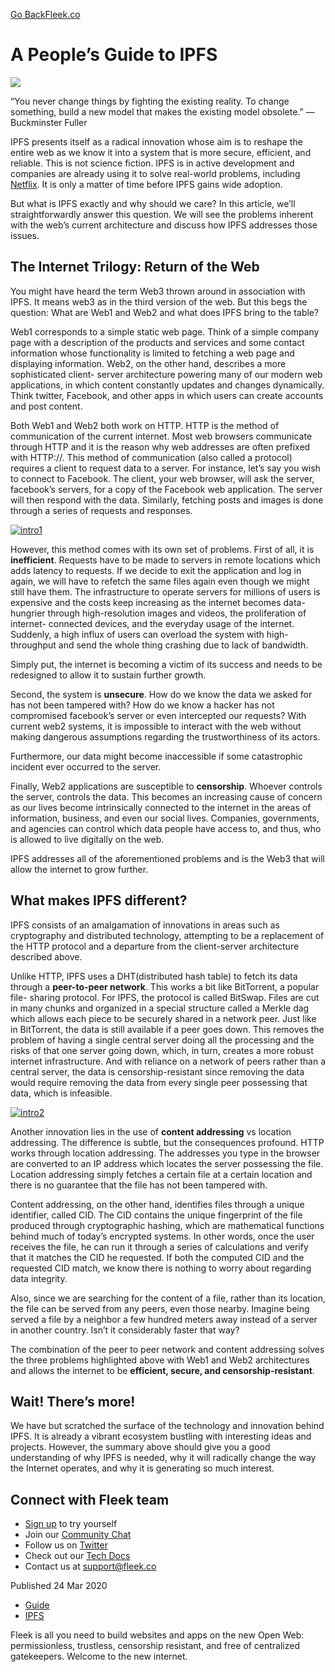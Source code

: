 [Go Back](../../)[Fleek.co](https://Fleek.co)

# A People’s Guide to IPFS

![](https://fleek-team-bucket.storage.fleek.co/thumbnails-blog/IPFS.png)

“You never change things by fighting the existing reality. To change
something, build a new model that makes the existing model obsolete.” ―
Buckminster Fuller

IPFS presents itself as a radical innovation whose aim is to reshape the
entire web as we know it into a system that is more secure, efficient, and
reliable. This is not science fiction. IPFS is in active development and
companies are already using it to solve real-world problems, including
[Netflix](https://www.youtube.com/watch?v=wNfk05D887M). It is only a matter of
time before IPFS gains wide adoption.

But what is IPFS exactly and why should we care? In this article, we’ll
straightforwardly answer this question. We will see the problems inherent with
the web’s current architecture and discuss how IPFS addresses those issues.

## The Internet Trilogy: Return of the Web

You might have heard the term Web3 thrown around in association with IPFS. It
means web3 as in the third version of the web. But this begs the question:
What are Web1 and Web2 and what does IPFS bring to the table?

Web1 corresponds to a simple static web page. Think of a simple company page
with a description of the products and services and some contact information
whose functionality is limited to fetching a web page and displaying
information. Web2, on the other hand, describes a more sophisticated client-
server architecture powering many of our modern web applications, in which
content constantly updates and changes dynamically. Think twitter, Facebook,
and other apps in which users can create accounts and post content.

Both Web1 and Web2 both work on HTTP. HTTP is the method of communication of
the current internet. Most web browsers communicate through HTTP and it is the
reason why web addresses are often prefixed with HTTP://. This method of
communication (also called a protocol) requires a client to request data to a
server. For instance, let’s say you wish to connect to Facebook. The client,
your web browser, will ask the server, facebook’s servers, for a copy of the
Facebook web application. The server will then respond with the data.
Similarly, fetching posts and images is done through a series of requests and
responses.

[ ![intro1](../../static/c980c0d4a04a6eb769667e353804c69f/72b22/intro1.jpg)
](../../static/c980c0d4a04a6eb769667e353804c69f/72b22/intro1.jpg)

However, this method comes with its own set of problems. First of all, it is
**inefficient**. Requests have to be made to servers in remote locations which
adds latency to requests. If we decide to exit the application and log in
again, we will have to refetch the same files again even though we might still
have them. The infrastructure to operate servers for millions of users is
expensive and the costs keep increasing as the internet becomes data-hungrier
through high-resolution images and videos, the proliferation of internet-
connected devices, and the everyday usage of the internet. Suddenly, a high
influx of users can overload the system with high-throughput and send the
whole thing crashing due to lack of bandwidth.

Simply put, the internet is becoming a victim of its success and needs to be
redesigned to allow it to sustain further growth.

Second, the system is **unsecure**. How do we know the data we asked for has
not been tampered with? How do we know a hacker has not compromised facebook’s
server or even intercepted our requests? With current web2 systems, it is
impossible to interact with the web without making dangerous assumptions
regarding the trustworthiness of its actors.

Furthermore, our data might become inaccessible if some catastrophic incident
ever occurred to the server.

Finally, Web2 applications are susceptible to **censorship**. Whoever controls
the server, controls the data. This becomes an increasing cause of concern as
our lives become intrinsically connected to the internet in the areas of
information, business, and even our social lives. Companies, governments, and
agencies can control which data people have access to, and thus, who is
allowed to live digitally on the web.

IPFS addresses all of the aforementioned problems and is the Web3 that will
allow the internet to grow further.

## What makes IPFS different?

IPFS consists of an amalgamation of innovations in areas such as cryptography
and distributed technology, attempting to be a replacement of the HTTP
protocol and a departure from the client-server architecture described above.

Unlike HTTP, IPFS uses a DHT(distributed hash table) to fetch its data through
a **peer-to-peer network**. This works a bit like BitTorrent, a popular file-
sharing protocol. For IPFS, the protocol is called BitSwap. Files are cut in
many chunks and organized in a special structure called a Merkle dag which
allows each piece to be securely shared in a network peer. Just like in
BitTorrent, the data is still available if a peer goes down. This removes the
problem of having a single central server doing all the processing and the
risks of that one server going down, which, in turn, creates a more robust
internet infrastructure. And with reliance on a network of peers rather than a
central server, the data is censorship-resistant since removing the data would
require removing the data from every single peer possessing that data, which
is infeasible.

[ ![intro2](../../static/01030c5e1b15f6a7801c716bec8d9203/72b22/intro2.jpg)
](../../static/01030c5e1b15f6a7801c716bec8d9203/72b22/intro2.jpg)

Another innovation lies in the use of **content addressing** vs location
addressing. The difference is subtle, but the consequences profound. HTTP
works through location addressing. The addresses you type in the browser are
converted to an IP address which locates the server possessing the file.
Location addressing simply fetches a certain file at a certain location and
there is no guarantee that the file has not been tampered with.

Content addressing, on the other hand, identifies files through a unique
identifier, called CID. The CID contains the unique fingerprint of the file
produced through cryptographic hashing, which are mathematical functions
behind much of today’s encrypted systems. In other words, once the user
receives the file, he can run it through a series of calculations and verify
that it matches the CID he requested. If both the computed CID and the
requested CID match, we know there is nothing to worry about regarding data
integrity.

Also, since we are searching for the content of a file, rather than its
location, the file can be served from any peers, even those nearby. Imagine
being served a file by a neighbor a few hundred meters away instead of a
server in another country. Isn’t it considerably faster that way?

The combination of the peer to peer network and content addressing solves the
three problems highlighted above with Web1 and Web2 architectures and allows
the internet to be **efficient, secure, and censorship-resistant**.

## Wait! There’s more!

We have but scratched the surface of the technology and innovation behind
IPFS. It is already a vibrant ecosystem bustling with interesting ideas and
projects. However, the summary above should give you a good understanding of
why IPFS is needed, why it will radically change the way the Internet
operates, and why it is generating so much interest.

## Connect with Fleek team

  * [Sign up](https://app.fleek.co) to try yourself
  * Join our [Community Chat](https://slack.fleek.co/)
  * Follow us on [Twitter](https://twitter.com/FleekHQ)
  * Check out our [Tech Docs](https://docs.fleek.co/)
  * Contact us at support@fleek.co

Published 24 Mar 2020

  * [Guide](../../tag/guide/)
  * [IPFS](../../tag/ipfs/)

Fleek is all you need to build websites and apps on the new Open Web:
permissionless, trustless, censorship resistant, and free of centralized
gatekeepers. Welcome to the new internet.[](https://www.twitter.com/FleekHQ)

